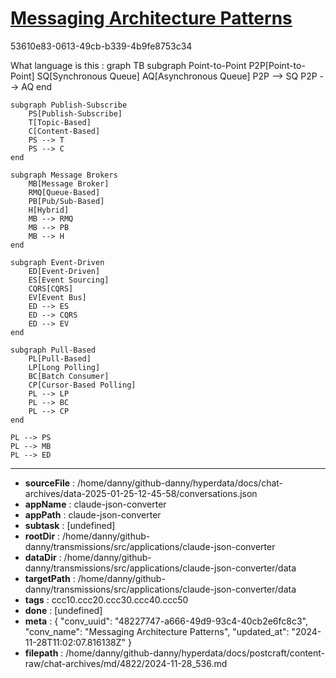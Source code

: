 # [Messaging Architecture Patterns](https://claude.ai/chat/48227747-a666-49d9-93c4-40cb2e6fc8c3)

53610e83-0613-49cb-b339-4b9fe8753c34

What language is this : graph TB
    subgraph Point-to-Point
        P2P[Point-to-Point]
        SQ[Synchronous Queue]
        AQ[Asynchronous Queue]
        P2P --> SQ
        P2P --> AQ
    end

    subgraph Publish-Subscribe
        PS[Publish-Subscribe]
        T[Topic-Based]
        C[Content-Based]
        PS --> T
        PS --> C
    end

    subgraph Message Brokers
        MB[Message Broker]
        RMQ[Queue-Based]
        PB[Pub/Sub-Based]
        H[Hybrid]
        MB --> RMQ
        MB --> PB
        MB --> H
    end

    subgraph Event-Driven
        ED[Event-Driven]
        ES[Event Sourcing]
        CQRS[CQRS]
        EV[Event Bus]
        ED --> ES
        ED --> CQRS
        ED --> EV
    end

    subgraph Pull-Based
        PL[Pull-Based]
        LP[Long Polling]
        BC[Batch Consumer]
        CP[Cursor-Based Polling]
        PL --> LP
        PL --> BC
        PL --> CP
    end

    PL --> PS
    PL --> MB
    PL --> ED

---

* **sourceFile** : /home/danny/github-danny/hyperdata/docs/chat-archives/data-2025-01-25-12-45-58/conversations.json
* **appName** : claude-json-converter
* **appPath** : claude-json-converter
* **subtask** : [undefined]
* **rootDir** : /home/danny/github-danny/transmissions/src/applications/claude-json-converter
* **dataDir** : /home/danny/github-danny/transmissions/src/applications/claude-json-converter/data
* **targetPath** : /home/danny/github-danny/transmissions/src/applications/claude-json-converter/data
* **tags** : ccc10.ccc20.ccc30.ccc40.ccc50
* **done** : [undefined]
* **meta** : {
  "conv_uuid": "48227747-a666-49d9-93c4-40cb2e6fc8c3",
  "conv_name": "Messaging Architecture Patterns",
  "updated_at": "2024-11-28T11:02:07.816138Z"
}
* **filepath** : /home/danny/github-danny/hyperdata/docs/postcraft/content-raw/chat-archives/md/4822/2024-11-28_536.md